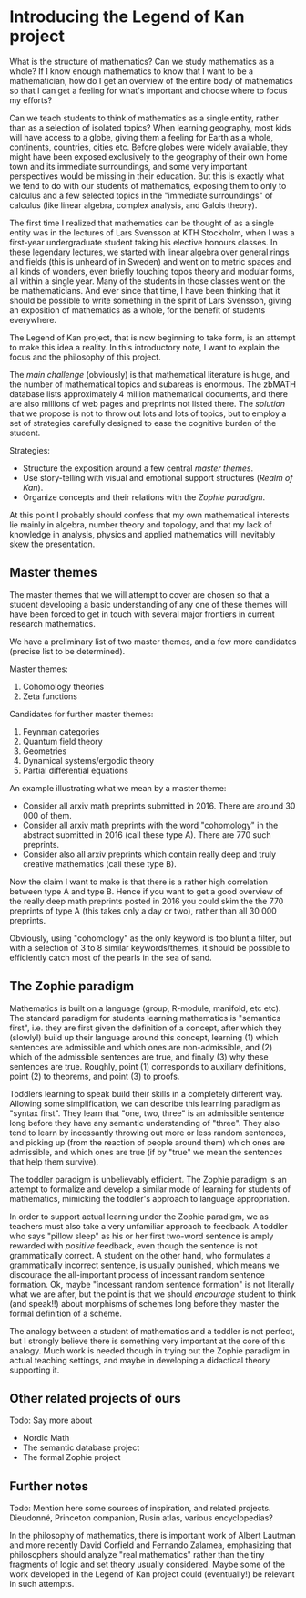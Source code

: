 # Introducing the Legend of Kan project

What is the structure of mathematics? Can we study mathematics as a whole? If I know enough mathematics to know that I want to be a mathematician, how do I get an overview of the entire body of mathematics so that I can get a feeling for what's important and choose where to focus my efforts?

Can we teach students to think of mathematics as a single entity, rather than as a selection of isolated topics? When learning geography, most kids will have access to a globe, giving them a feeling for Earth as a whole, continents, countries, cities etc. Before globes were widely available, they might have been exposed exclusively to the geography of their own home town and its immediate surroundings, and some very important perspectives would be missing in their education. But this is exactly what we tend to do with our students of mathematics, exposing them to only to calculus and a few selected topics in the "immediate surroundings" of calculus (like linear algebra, complex analysis, and Galois theory).

The first time I realized that mathematics can be thought of as a single entity was in the lectures of Lars Svensson at KTH Stockholm, when I was a first-year undergraduate student taking his elective honours classes. In these legendary lectures, we started with linear algebra over general rings and fields (this is unheard of in Sweden) and went on to metric spaces and all kinds of wonders, even briefly touching topos theory and modular forms, all within a single year. Many of the students in those classes went on the be mathematicians. And ever since that time, I have been thinking that it should be possible to write something in the spirit of Lars Svensson, giving an exposition of mathematics as a whole, for the benefit of students everywhere.

The Legend of Kan project, that is now beginning to take form, is an attempt to make this idea a reality. In this introductory note, I want to explain the focus and the philosophy of this project.

The *main challenge* (obviously) is that mathematical literature is huge, and the number of mathematical topics and subareas is enormous. The zbMATH database lists approximately 4 million mathematical documents, and there are also millions of web pages and preprints not listed there. The *solution* that we propose is not to throw out lots and lots of topics, but to employ a set of strategies carefully designed to ease the cognitive burden of the student.

Strategies:
- Structure the exposition around a few central *master themes*.
- Use story-telling with visual and emotional support structures (*Realm of Kan*).
- Organize concepts and their relations with the *Zophie paradigm*.

At this point I probably should confess that my own mathematical interests lie mainly in algebra, number theory and topology, and that my lack of knowledge in analysis, physics and applied mathematics will inevitably skew the presentation.

## Master themes

The master themes that we will attempt to cover are chosen so that a student developing a basic understanding of any one of these themes will have been forced to get in touch with several major frontiers in current research mathematics.

We have a preliminary list of two master themes, and a few more candidates (precise list to be determined).

Master themes:
1. Cohomology theories
2. Zeta functions

Candidates for further master themes:
1. Feynman categories
2. Quantum field theory
3. Geometries
4. Dynamical systems/ergodic theory
5. Partial differential equations

An example illustrating what we mean by a master theme:
- Consider all arxiv math preprints submitted in 2016. There are around 30 000 of them.
- Consider all arxiv math preprints with the word "cohomology" in the abstract submitted in 2016 (call these type A). There are 770 such preprints.
- Consider also all arxiv preprints which contain really deep and truly creative mathematics (call these type B).

Now the claim I want to make is that there is a rather high correlation between type A and type B. Hence if you want to get a good overview of the really deep math preprints posted in 2016 you could skim the the 770 preprints of type A (this takes only a day or two), rather than all 30 000 preprints.

Obviously, using "cohomology" as the only keyword is too blunt a filter, but with a selection of 3 to 8 similar keywords/themes, it should be possible to efficiently catch most of the pearls in the sea of sand.


## The Zophie paradigm

Mathematics is built on a language (group, R-module, manifold, etc etc). The standard paradigm for students learning mathematics is "semantics first", i.e. they are first given the definition of a concept, after which they (slowly!) build up their language around this concept, learning (1) which sentences are admissible and which ones are non-admissible, and (2) which of the admissible sentences are true, and finally (3) why these sentences are true. Roughly, point (1) corresponds to auxiliary definitions, point (2) to theorems, and point (3) to proofs.

Toddlers learning to speak build their skills in a completely different way. Allowing some simplification, we can describe this learning paradigm as "syntax first". They learn that "one, two, three" is an admissible sentence long before they have any semantic understanding of "three". They also tend to learn by incessantly throwing out more or less random sentences, and picking up (from the reaction of people around them) which ones are admissible, and which ones are true (if by "true" we mean the sentences that help them survive).

The toddler paradigm is unbelievably efficient. The Zophie paradigm is an attempt to formalize and develop a similar mode of learning for students of mathematics, mimicking the toddler's approach to language appropriation.

In order to support actual learning under the Zophie paradigm, we as teachers must also take a very unfamiliar approach to feedback. A toddler who says "pillow sleep" as his or her first two-word sentence is amply rewarded with *positive* feedback, even though the sentence is not grammatically correct. A student on the other hand, who formulates a grammatically incorrect sentence, is usually punished, which means we discourage the all-important process of incessant random sentence formation. Ok, maybe "incessant random sentence formation" is not literally what we are after, but the point is that we should *encourage* student to think (and speak!!) about morphisms of schemes long before they master the formal definition of a scheme.

The analogy between a student of mathematics and a toddler is not perfect, but I strongly believe there is something very important at the core of this analogy. Much work is needed though in trying out the Zophie paradigm in actual teaching settings, and maybe in developing a didactical theory supporting it.


## Other related projects of ours

Todo: Say more about

- Nordic Math
- The semantic database project
- The formal Zophie project

## Further notes

Todo: Mention here some sources of inspiration, and related projects. Dieudonné, Princeton companion, Rusin atlas, various encyclopedias?

In the philosophy of mathematics, there is important work of Albert Lautman and more recently David Corfield and Fernando Zalamea, emphasizing that philosophers should analyze "real mathematics" rather than the tiny fragments of logic and set theory usually considered. Maybe some of the work developed in the Legend of Kan project could (eventually!) be relevant in such attempts.
